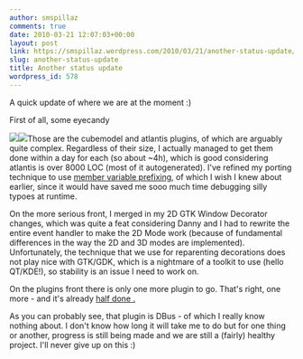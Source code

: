```yaml
---
author: smspillaz
comments: true
date: 2010-03-21 12:07:03+00:00
layout: post
link: https://smspillaz.wordpress.com/2010/03/21/another-status-update/
slug: another-status-update
title: Another status update
wordpress_id: 578
---
```


A quick update of where we are at the moment :)

First of all, some eyecandy

[![](http://smspillaz.files.wordpress.com/2010/03/useless-eyecandy-1.png)](http://smspillaz.files.wordpress.com/2010/03/useless-eyecandy-1.png)[![](http://smspillaz.files.wordpress.com/2010/03/useless-eyecandy-23.png)](http://smspillaz.files.wordpress.com/2010/03/useless-eyecandy-23.png)Those are the cubemodel and atlantis plugins, of which are arguably quite complex. Regardless of their size, I actually managed to get them done within a day for each (so about ~4h), which is good considering atlantis is over 8000 LOC (most of it autogenerated). I've refined my porting technique to use [member variable prefixing](http://en.wikipedia.org/wiki/Hungarian_notation), of which I wish I knew about earlier, since it would have saved me sooo much time debugging silly typoes at runtime.

On the more serious front, I merged in my 2D GTK Window Decorator changes, which was quite a feat considering Danny and I had to rewrite the entire event handler to make the 2D Mode work (because of fundamental differences in the way the 2D and 3D modes are implemented). Unfortunately, the technique that we use for reparenting decorations does not play nice with GTK/GDK, which is a nightmare of a toolkit to use (hello QT/KDE!), so stability is an issue I need to work on.

On the plugins front there is only one more plugin to go. That's right, one more - and it's already [half done .](http://git.compiz.org/~smspillaz/dbus/)

As you can probably see, that plugin is DBus - of which I really know nothing about. I don't know how long it will take me to do but for one thing or another, progress is still being made and we are still a (fairly) healthy project. I'll never give up on this :)
